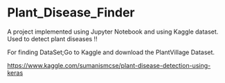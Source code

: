 # Plant_Disease_Finder
A project implemented using Jupyter Notebook and using Kaggle dataset.  Used to detect plant diseases !!



For finding DataSet;Go to Kaggle and download the PlantVillage Dataset.


https://www.kaggle.com/sumanismcse/plant-disease-detection-using-keras
